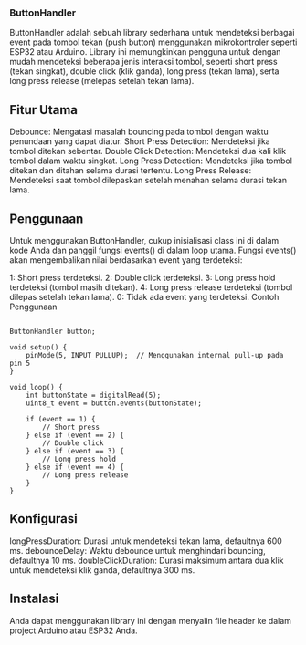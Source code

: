### ButtonHandler
ButtonHandler adalah sebuah library sederhana untuk mendeteksi berbagai event pada tombol tekan (push button) menggunakan mikrokontroler seperti ESP32 atau Arduino. Library ini memungkinkan pengguna untuk dengan mudah mendeteksi beberapa jenis interaksi tombol, seperti short press (tekan singkat), double click (klik ganda), long press (tekan lama), serta long press release (melepas setelah tekan lama).

## Fitur Utama
Debounce: Mengatasi masalah bouncing pada tombol dengan waktu penundaan yang dapat diatur.
Short Press Detection: Mendeteksi jika tombol ditekan sebentar.
Double Click Detection: Mendeteksi dua kali klik tombol dalam waktu singkat.
Long Press Detection: Mendeteksi jika tombol ditekan dan ditahan selama durasi tertentu.
Long Press Release: Mendeteksi saat tombol dilepaskan setelah menahan selama durasi tekan lama.
## Penggunaan
Untuk menggunakan ButtonHandler, cukup inisialisasi class ini di dalam kode Anda dan panggil fungsi events() di dalam loop utama. Fungsi events() akan mengembalikan nilai berdasarkan event yang terdeteksi:

1: Short press terdeteksi.
2: Double click terdeteksi.
3: Long press hold terdeteksi (tombol masih ditekan).
4: Long press release terdeteksi (tombol dilepas setelah tekan lama).
0: Tidak ada event yang terdeteksi.
Contoh Penggunaan
```#include <ButtonHandler.h>

ButtonHandler button;

void setup() {
    pinMode(5, INPUT_PULLUP);  // Menggunakan internal pull-up pada pin 5
}

void loop() {
    int buttonState = digitalRead(5);
    uint8_t event = button.events(buttonState);
    
    if (event == 1) {
        // Short press
    } else if (event == 2) {
        // Double click
    } else if (event == 3) {
        // Long press hold
    } else if (event == 4) {
        // Long press release
    }
}
```
## Konfigurasi
longPressDuration: Durasi untuk mendeteksi tekan lama, defaultnya 600 ms.
debounceDelay: Waktu debounce untuk menghindari bouncing, defaultnya 10 ms.
doubleClickDuration: Durasi maksimum antara dua klik untuk mendeteksi klik ganda, defaultnya 300 ms.
## Instalasi
Anda dapat menggunakan library ini dengan menyalin file header ke dalam project Arduino atau ESP32 Anda.

